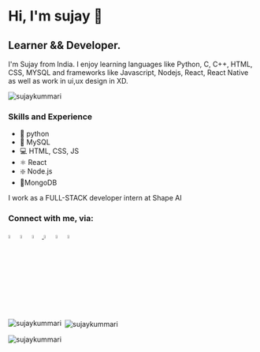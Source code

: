 # Hi, I'm  sujay 👋

## Learner &&  Developer. 

I'm Sujay from India. I enjoy learning languages like Python, C, C++, HTML, CSS, MYSQL and frameworks like Javascript, Nodejs, React, React Native as well as work in ui,ux design in XD.

<p align="left"> <img src="https://komarev.com/ghpvc/?username=sujaykummari&label=Profile%20views&color=0e75b6&style=flat" alt="sujaykummari" /> </p>

### Skills and Experience
* 🐍 python
* 🐬 MySQL
* 💻 HTML, CSS, JS
* ⚛ React
* ❇️ Node.js
* 🍂MongoDB

I work as a FULL-STACK developer intern at Shape AI



### Connect with me, via:
[<img src='https://img.icons8.com/color/48/000000/github.png' alt='github' width="4%">](https://github.com/sujaykummari)     [<img src='https://img.icons8.com/color/48/000000/linkedin.png' alt='linkedin' width="4%">](https://www.linkedin.com/in/sujay-kummari-3054801b8/)     <a href="mailto:sujaykummari06@gmail.com">  <img src='https://img.icons8.com/color/48/000000/gmail.png' alt='gmail' width="4%"> </a>     [<img src='https://img.icons8.com/color/48/000000/instagram-new.png' alt='instagram' width="4%">](https://www.instagram.com/sujay_kummari/)     [<img src='https://img.icons8.com/color/48/000000/facebook.png' alt='facebook' width="4%">](https://www.facebook.com/kummari.jishnusujay)     [<img src='https://img.icons8.com/color/48/000000/web.png' alt='website' width="4%">](https://sujaykummari.github.io/sujaykummari/)     


<div>
<p><img align="left" src="https://github-readme-stats.vercel.app/api/top-langs?username=sujaykummari&show_icons=true&locale=en&layout=compact&theme=react" alt="sujaykummari"/></p><div/>


<p>&nbsp;<img align="center" src="https://github-readme-stats.vercel.app/api?username=sujaykummari&show_icons=true&locale=en&theme=react" alt="sujaykummari" /></p>

<p><img align="center" src="https://github-readme-streak-stats.herokuapp.com/?user=sujaykummari&theme=react" alt="sujaykummari" /></p><div/>

